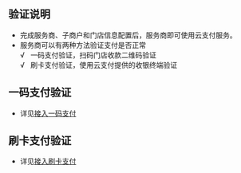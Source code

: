 ## 验证说明
- 完成服务商、子商户和门店信息配置后，服务商即可使用云支付服务。
- 服务商可以有两种方法验证支付是否正常   
&radic;&nbsp;&nbsp;&nbsp;一码支付验证，扫码门店收款二维码验证    
&radic;&nbsp;&nbsp;&nbsp;刷卡支付验证，使用云支付提供的收银终端验证   
## 一码支付验证
- 详见[接入一码支付](/document/product/569/9801)
## 刷卡支付验证
- 详见[接入刷卡支付](/document/product/569/9802)
